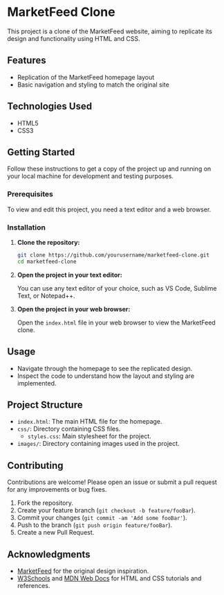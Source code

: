 # MarketFeed Clone

This project is a clone of the MarketFeed website, aiming to replicate its design and functionality using HTML and CSS.

## Features

- Replication of the MarketFeed homepage layout
- Basic navigation and styling to match the original site

## Technologies Used

- HTML5
- CSS3

## Getting Started

Follow these instructions to get a copy of the project up and running on your local machine for development and testing purposes.

### Prerequisites

To view and edit this project, you need a text editor and a web browser.

### Installation

1. **Clone the repository:**

    ```sh
    git clone https://github.com/yourusername/marketfeed-clone.git
    cd marketfeed-clone
    ```

2. **Open the project in your text editor:**

    You can use any text editor of your choice, such as VS Code, Sublime Text, or Notepad++.

3. **Open the project in your web browser:**

    Open the `index.html` file in your web browser to view the MarketFeed clone.

## Usage

- Navigate through the homepage to see the replicated design.
- Inspect the code to understand how the layout and styling are implemented.

## Project Structure

- `index.html`: The main HTML file for the homepage.
- `css/`: Directory containing CSS files.
  - `styles.css`: Main stylesheet for the project.
- `images/`: Directory containing images used in the project.

## Contributing

Contributions are welcome! Please open an issue or submit a pull request for any improvements or bug fixes.

1. Fork the repository.
2. Create your feature branch (`git checkout -b feature/fooBar`).
3. Commit your changes (`git commit -am 'Add some fooBar'`).
4. Push to the branch (`git push origin feature/fooBar`).
5. Create a new Pull Request.


## Acknowledgments

- [MarketFeed](https://www.marketfeed.com/) for the original design inspiration.
- [W3Schools](https://www.w3schools.com/) and [MDN Web Docs](https://developer.mozilla.org/) for HTML and CSS tutorials and references.
